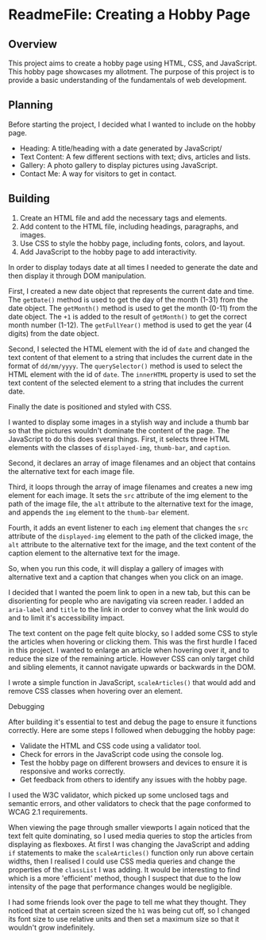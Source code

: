 # ReadmeFile: Creating a Hobby Page

## Overview

This project aims to create a hobby page using HTML, CSS, and JavaScript. This hobby page showcases my allotment. The purpose of this project is to provide a basic understanding of the fundamentals of web development.

## Planning

Before starting the project, I decided what I wanted to include on the hobby page. 

- Heading: A title/heading with a date generated by JavaScript/
- Text Content: A few different sections with text; divs, articles and lists.
- Gallery: A photo gallery to display pictures using JavaScript.
- Contact Me: A way for visitors to get in contact.

## Building

1. Create an HTML file and add the necessary tags and elements.
2. Add content to the HTML file, including headings, paragraphs, and images.
3. Use CSS to style the hobby page, including fonts, colors, and layout.
4. Add JavaScript to the hobby page to add interactivity.

In order to display todays date at all times I needed to generate the date and then display it through DOM manipulation. 

First, I created a new date object that represents the current date and time. The `getDate()` method is used to get the day of the month (1-31) from the date object. The `getMonth()` method is used to get the month (0-11) from the date object. The `+1` is added to the result of `getMonth()` to get the correct month number (1-12). The `getFullYear()` method is used to get the year (4 digits) from the date object.

Second, I selected the HTML element with the id of `date` and changed the text content of that element to a string that includes the current date in the format of `dd/mm/yyyy`. The `querySelector()` method is used to select the HTML element with the id of `date`. The `innerHTML` property is used to set the text content of the selected element to a string that includes the current date.

Finally the date is positioned and styled with CSS.

I wanted to display some images in a stylish way and include a thumb bar so that the pictures wouldn't dominate the content of the page. The JavaScript to do this does sveral things. First, it selects three HTML elements with the classes of `displayed-img`, `thumb-bar`, and `caption`.

Second, it declares an array of image filenames and an object that contains the alternative text for each image file.

Third, it loops through the array of image filenames and creates a new img element for each image. It sets the `src` attribute of the img element to the path of the image file, the `alt` attribute to the alternative text for the image, and appends the `img` element to the `thumb-bar` element.

Fourth, it adds an event listener to each `img` element that changes the `src` attribute of the `displayed-img` element to the path of the clicked image, the `alt` attribute to the alternative text for the image, and the text content of the caption element to the alternative text for the image.

So, when you run this code, it will display a gallery of images with alternative text and a caption that changes when you click on an image.

I decided that I wanted the poem link to open in a new tab, but this can be disorienting for people who are navigating via screen reader. I added an `aria-label` and `title` to the link in order to convey what the link would do and to limit it's accessibility impact.

The text content on the page felt quite blocky, so I added some CSS to style the articles when hovering or clicking them. This was the first hurdle I faced in this project. I wanted to enlarge an article when hovering over it, and to reduce the size of the remaining article. However CSS can only target child and sibling elements, it cannot navigate upwards or backwards in the DOM. 

I wrote a simple function in JavaScript, `scaleArticles()` that would add and remove CSS classes when hovering over an element.


Debugging

After building it's essential to test and debug the page to ensure it functions correctly. Here are some steps I followed when debugging the hobby page:

   - Validate the HTML and CSS code using a validator tool.
   - Check for errors in the JavaScript code using the console log.
   - Test the hobby page on different browsers and devices to ensure it is responsive and       works correctly.
   - Get feedback from others to identify any issues with the hobby page.

I used the W3C validator, which picked up some unclosed tags and semantic errors, and other validators to check that the page conformed to WCAG 2.1 requirements. 

When viewing the page through smaller viewports I again noticed that the text felt quite dominating, so I used media queries to stop the articles from displaying as flexboxes. At first I was changing the JavaScript and adding `if` statements to make the `scaleArticles()` function only run above certain widths, then I realised I could use CSS media queries and change the properties of the `classList` I was adding. It would be interesting to find which is a more 'efficient' method, though I suspect that due to the low intensity of the page that performance changes would be negligible.

I had some friends look over the page to tell me what they thought. They noticed that at certain screen sized the `h1` was being cut off, so I changed its font size to use relative units and then set a maximum size so that it wouldn't grow indefinitely.








